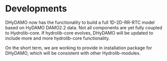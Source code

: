# Developments
DHyDAMO now has the functionality to build a full 1D-2D-RR-RTC model based on HyDAMO DAMO2.2 data. Not all components are yet fully coupled to Hydrolib-core. If hydrolib-core evolves, DHyDAMO will be updated to include more and more hydrolib-core functionality.

On the short term, we are working to provide in installation package for DHyDAMO, which will be consistent with other Hydrolib-modules.

